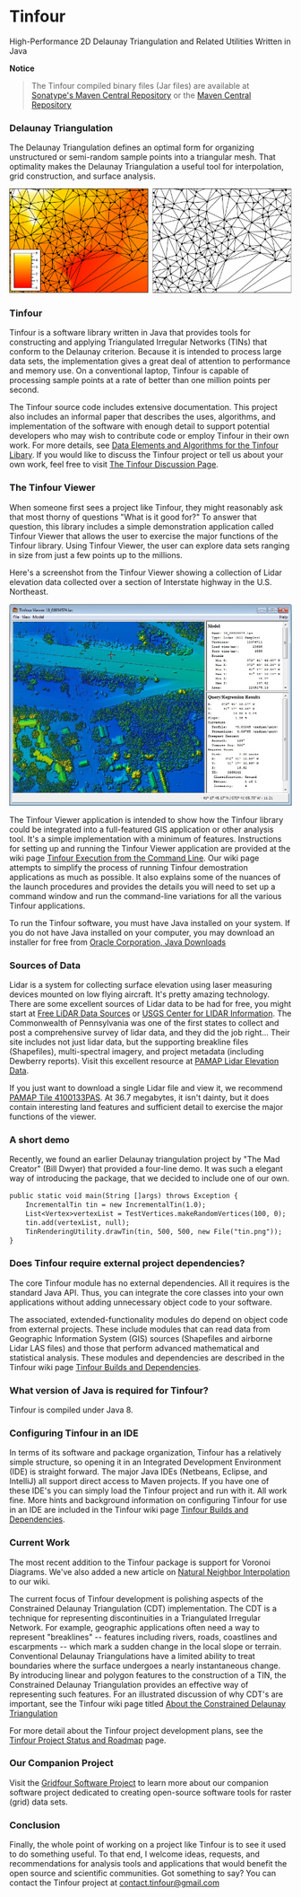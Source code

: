 Tinfour
========

High-Performance 2D Delaunay Triangulation and Related Utilities Written in Java

**Notice**
>
> The Tinfour compiled binary files (Jar files) are available at
> [Sonatype's Maven Central Repository](https://search.maven.org/search?q=Tinfour)
> or the [Maven Central Repository](https://mvnrepository.com/repos/central)

### Delaunay Triangulation ###
The Delaunay Triangulation defines an optimal form for organizing unstructured or semi-random
sample points into a triangular mesh. That optimality makes the Delaunay Triangulation
a useful tool for interpolation, grid construction, and surface analysis.  

![Surface Models using TINs](doc/images/TwoTins.png "Tinfour rendering of surface models based on a Delaunay Triangulation")

### Tinfour ###
Tinfour is a software library written in Java that provides tools for constructing 
and applying Triangulated Irregular Networks (TINs) that conform to the Delaunay
criterion. Because it is intended to process large data sets,
the implementation gives a great deal of attention to performance and
memory use. On a conventional laptop, Tinfour is capable of processing sample
points at a rate of better than one million points per second.

The Tinfour source code includes extensive documentation. This project also includes
an informal paper that describes the uses, algorithms, and implementation
of the software with enough detail to support potential developers 
who may wish to contribute code or employ Tinfour in their own work. For more details, see
[Data Elements and Algorithms for the Tinfour Libary](http://gwlucastrig.github.io/Tinfour/doc/TinfourAlgorithmsAndDataElements.pdf).
If you would like to discuss the Tinfour project or tell us about your own work, feel free to visit [The Tinfour Discussion Page](https://github.com/gwlucastrig/Tinfour/discussions). 

### The Tinfour Viewer ###
When someone first sees a project like Tinfour, they might reasonably ask
that most thorny of questions "What is it good for?"  To answer that question,
this library includes a simple demonstration application called Tinfour Viewer
that allows the user to exercise the major functions of the Tinfour library.
Using Tinfour Viewer, the user can explore data sets ranging in size from just a few points
up to the millions.

Here's a screenshot from the Tinfour Viewer showing a collection of Lidar elevation data
collected over a section of Interstate highway in the U.S. Northeast.

![Lidar over Guilford, CT](doc/images/TinfourViewerGuilford.jpg "View of Lidar sample collected over Guilford, Connecticut, U.S.A.")

The Tinfour Viewer application is intended to show how the Tinfour library could be integrated
into a full-featured GIS application or other analysis tool. It's a simple
implementation with a minimum of features.
Instructions for setting up and running the Tinfour Viewer application
are provided at the wiki page [Tinfour Execution from the Command Line](https://github.com/gwlucastrig/Tinfour/wiki/Tinfour-Execution-from-the-Command-Line).
Our wiki page attempts to simplify the process of running Tinfour demostration applications as much as possible. It also
explains some of the nuances of the launch procedures and provides the details
you will need to set up a command window and run the command-line variations
for all the various Tinfour applications.

To run the Tinfour software, you must have Java installed
on your system.  If you do not have Java installed on your computer, you may
download an installer for free from 
[Oracle Corporation, Java Downloads](https://java.com/en/download/ "Java downloads from Oracle")

### Sources of Data ###
Lidar is a system for collecting surface elevation using laser measuring devices
mounted on low flying aircraft. It's pretty amazing technology.
There are some excellent sources of Lidar data to be had for free, you might start at 
[Free LiDAR Data Sources](http://gisgeography.com/top-6-free-lidar-data-sources/ "Gis Geography")
or [USGS Center for LIDAR Information](http://lidar.cr.usgs.gov/ "USGS").
The Commonwealth of Pennsylvania was one of the first states to collect and post
a comprehensive survey of lidar data, and they did the job right... Their site includes 
not just lidar data, but the supporting breakline files (Shapefiles), multi-spectral imagery,
and project metadata (including Dewberry reports). Visit this excellent resource at
[PAMAP Lidar Elevation Data](http://www.dcnr.state.pa.us/topogeo/pamap/lidar/index.htm "PAMAP Lidar Elevation Data").

If you just want to download a single Lidar file and view it, we recommend
[PAMAP Tile 4100133PAS](ftp://pamap.pasda.psu.edu/pamap_lidar/cycle1/LAS/South/2006/40000000/41001330PAS.zip "External reference to PAMAP FTP site").
At 36.7 megabytes, it isn't dainty, but it does contain interesting land features and sufficient
detail to exercise the major functions of the viewer.

### A short demo ###
Recently, we found an earlier Delaunay triangulation project by "The Mad Creator" (Bill Dwyer)
that provided a four-line demo. It was such a elegant way of introducing the package,
that we decided to include one of our own.

    public static void main(String []args) throws Exception {
        IncrementalTin tin = new IncrementalTin(1.0);
        List<Vertex>vertexList = TestVertices.makeRandomVertices(100, 0);
        tin.add(vertexList, null);
        TinRenderingUtility.drawTin(tin, 500, 500, new File("tin.png"));
    }



### Does Tinfour require external project dependencies? ###
The core Tinfour module has no external dependencies. All it requires
is the standard Java API. Thus, you can integrate the core classes
into your own applications without adding unnecessary object code to
your software.

The associated, extended-functionality modules do depend on object code from external projects.
These include modules that can read data from Geographic Information System (GIS) sources
(Shapefiles and airborne Lidar LAS files) and those that perform advanced mathematical
and statistical analysis. These modules and dependencies are described in the Tinfour wiki page
[Tinfour Builds and Dependencies](https://github.com/gwlucastrig/Tinfour/wiki/Tinfour-Builds-and-Dependencies).


### What version of Java is required for Tinfour? ###
Tinfour is compiled under Java 8.   

### Configuring Tinfour in an IDE ###
In terms of its software and package organization, Tinfour has a relatively simple structure, so opening
it in an Integrated Development Environment (IDE) is straight forward.
The major Java IDEs (Netbeans, Eclipse, and IntelliJ) all support direct access to Maven projects.
If you have one of these IDE's you can simply load the Tinfour project and run with it. All work fine.
More hints and background information on configuring Tinfour for use in an IDE are included in the Tinfour wiki page
[Tinfour Builds and Dependencies](https://github.com/gwlucastrig/Tinfour/wiki/Tinfour-Builds-and-Dependencies).
 
### Current Work ###
The most recent addition to the Tinfour package is support for Voronoi Diagrams.
We've also added a new article on [Natural Neighbor Interpolation](https://github.com/gwlucastrig/Tinfour/wiki/Introduction-to-Natural-Neighbor-Interpolation)
to our wiki.

The current focus of Tinfour development is polishing aspects
of the Constrained Delaunay Triangulation (CDT) implementation. The CDT
is a technique for representing discontinuities in a Triangulated Irregular Network.
For example, geographic applications often need a way to represent "breaklines" -- features including
rivers, roads, coastlines and escarpments -- which mark a sudden change in
the local slope or terrain. Conventional Delaunay Triangulations
have a limited ability to treat boundaries where the surface undergoes a
nearly instantaneous change.  By introducing linear and polygon features to
the construction of a TIN, the Constrained Delaunay Triangulation provides
an effective way of representing such features. For an illustrated discussion
of why CDT's are important, see the Tinfour wiki page titled
[About the Constrained Delaunay Triangulation](https://github.com/gwlucastrig/Tinfour/wiki/About-the-Constrained-Delaunay-Triangulation "About the Constrained Delaunay Triangulation")

For more detail about the Tinfour project development plans, see the
[Tinfour Project Status and Roadmap](https://github.com/gwlucastrig/Tinfour/wiki/Tinfour-Project-Roadmap) page.
 
### Our Companion Project ###
Visit the [Gridfour Software Project](https://gwlucastrig.github.io/gridfour/) to learn more about our companion
software project dedicated to creating open-source software tools for raster (grid) data sets.

### Conclusion ###
Finally, the whole point of working on a project like Tinfour is to see 
it used to do something useful. To that end, I welcome ideas, requests, and
recommendations for analysis tools and applications that would
benefit the open source and scientific communities. Got something
to say? You can contact the Tinfour project at contact.tinfour@gmail.com
 
